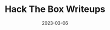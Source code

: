 ---
title: "Hack The Box Writeups"
linkTitle: "Hack The Box"
date: 2023-03-06
weight: 200
description: >
  Repository of Hack The Box writeups.
---